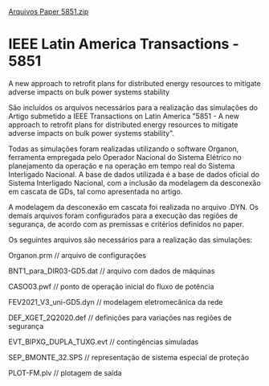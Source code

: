 [Arquivos Paper 5851.zip](https://github.com/fabriciomourinho/5851/files/7546536/Arquivos.Paper.5851.zip)
# IEEE Latin America Transactions - 5851
A new approach to retrofit plans for distributed energy resources to mitigate adverse impacts on bulk power systems stability

São incluídos os arquivos necessários para a realização das simulações do Artigo submetido a IEEE Transactions on Latin America "5851 - A new approach to retrofit plans for distributed energy resources to mitigate adverse impacts on bulk power systems stability". 

Todas as simulações foram realizadas utilizando o software Organon, ferramenta empregada pelo Operador Nacional do Sistema Elétrico no planejamento da operação e na operação em tempo real do Sistema Interligado Nacional. A base de dados utilizada é a base de dados oficial do Sistema Interligado Nacional, com a inclusão da modelagem da desconexão em cascata de GDs, tal como apresentada no artigo. 

A modelagem da desconexão em cascata foi realizada no arquivo .DYN. Os demais arquivos foram configurados para a execução das regiões de segurança, de acordo com as premissas e critérios definidos no paper. 

Os seguintes arquivos são necessários para a realização das simulações:

Organon.prm                // arquivo de configurações

BNT1_para_DIR03-GD5.dat    // arquivo com dados de máquinas

CASO03.pwf                 // ponto de operação inicial do fluxo de potência

FEV2021_V3_uni-GD5.dyn     // modelagem eletromecânica da rede

DEF_XGET_2Q2020.def        // definições para variações nas regiões de segurança

EVT_BIPXG_DUPLA_TUXG.evt   // contingências simuladas

SEP_BMONTE_32.SPS          // representação de sistema especial de proteção 

PLOT-FM.plv                // plotagem de saída
